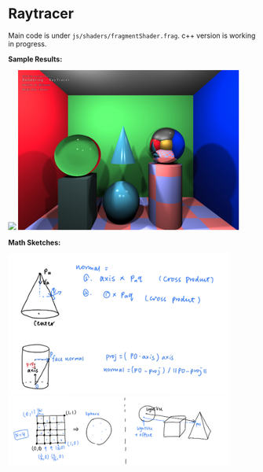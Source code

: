 # Raytracer

Main code is under `js/shaders/fragmentShader.frag`. c++ version is working in progress.


**Sample Results:**

<img src="./js/results/animated2.gif" width="450" />
<img src="./js/results/softshadow25.jpg" width="450" />

**Math Sketches:**

<img src="./js/results/cone.jpg" width="450" />
<img src="./js/results/cylinder.jpg" width="450" />
<img src="./js/results/softshadow-1.jpeg" width="450" />

